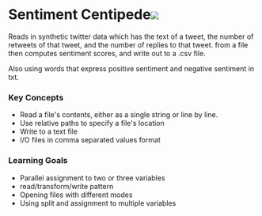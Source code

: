 # Sentiment Centipede![](http://cdn.wikimg.net/strategywiki/images/1/1c/MS_Monster_Giant_Centipede.png)

Reads in synthetic twitter data which has the text of a tweet, the number of retweets of that tweet, and the number of replies to that tweet. from a file then computes sentiment scores, and write out to a .csv file.


Also using words that express positive sentiment and negative sentiment in txt.

### Key Concepts 
- Read a file's contents, either as a single string or line by line.
- Use relative paths to specify a file's location
- Write to a text file
- I/O files in comma separated values format

### Learning Goals 
- Parallel assignment to two or three variables
- read/transform/write pattern
- Opening files with different modes
- Using split and assignment to multiple variables
